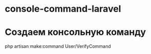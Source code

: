 # console-command-laravel

# Создаем консольную команду
php artisan make:command User/VerifyCommand
